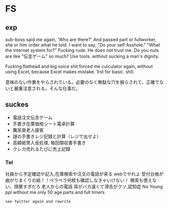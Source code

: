 # FS

## exp
sub-boss said me again, 'Who are there?'
And passed part or fullworker, she or him order what he told.
I want to say, "Do your self Asshole." "What the internet system for?"
Fucking rude. He does not trust me. 
Do you nuts are like "伝言ゲーム" so much? Use tools. without sucking a man's dignity.

Fucking flathead and big voice shit forced me culculator again, without using Excel, because Excel makes mistake. 1rst for basic. shit.

意味のない作業をやらされている。必要のなく無駄な穴を掘らされて、正確でないと厳重注意される。そんな仕事だ。

## suckes
* 電話注文伝言ゲーム
* 手書き在庫価格シート電卓計算
* 糞尿臭老人接客
* 謎の手書きレジ記録と計算（レジで出せよ）
* 高額紙幣入金処理, 毎回領収書手書き
* クレカ売れるたびに売上記録
### Tel
社員から予定確認や記入,在庫検索や注文の電話が来る
    webでやれよ
受付台帳が曲がりまくりの紙！！ペラペラ何枚も確認しなきゃいけない！
    検索も使えない、頭悪すぎだろ
老人からの電話
    耳がバカ遠くて滑舌がクソ,認知症
No Young ppl without me
only 50 age parts and full timers

    see twitter again and rewrite

